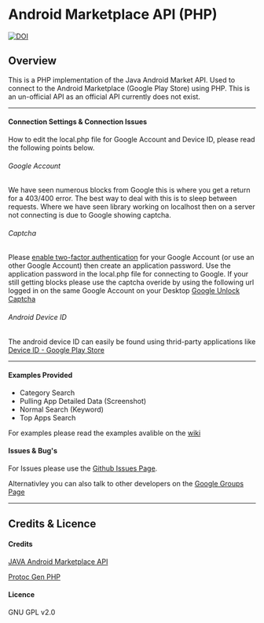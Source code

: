 # Android Marketplace API (PHP)

[![DOI](https://zenodo.org/badge/DOI/10.5281/zenodo.14769247.svg)](https://doi.org/10.5281/zenodo.14769247)

## Overview

This is a PHP implementation of the Java Android Market API. Used to connect to the Android Marketplace (Google Play Store) using PHP. This is an un-official API as an official API currently does not exist. 

***

#### Connection Settings & Connection Issues
How to edit the local.php file for Google Account and Device ID, please read the following points below.
###### Google Account
We have seen numerous blocks from Google this is where you get a return for a 403/400 error. The best way to deal with this is to sleep between requests. Where we have seen library working on localhost then on a server not connecting is due to Google showing captcha.

###### Captcha
Please [enable two-factor authentication](https://www.google.com/landing/2step/) for your Google Account (or use an other Google Account) then create an application password. Use the application password in the local.php file for connecting to Google. If your still getting blocks please use the captcha overide by using the following url logged in on the same Google Account on your Desktop [Google Unlock Captcha](https://accounts.google.com/DisplayUnlockCaptcha)

###### Android Device ID
The android device ID can easily be found using thrid-party applications like [Device ID - Google Play Store](https://play.google.com/store/apps/details?id=com.evozi.deviceid&hl=en)

***

#### Examples Provided
* Category Search
* Pulling App Detailed Data (Screenshot)
* Normal Search (Keyword)
* Top Apps Search

For examples please read the examples avalible on the [wiki](https://github.com/splitfeed/android-market-api-php/wiki)

#### Issues & Bug's
For Issues please use the [Github Issues Page](https://github.com/splitfeed/android-market-api-php/issues).

Alternativley you can also talk to other developers on the [Google Groups Page](https://groups.google.com/forum/#!forum/android-market-api-php)

***

## Credits & Licence

#### Credits
[JAVA Android Marketplace API](https://code.google.com/p/android-market-api/)

[Protoc Gen PHP](https://github.com/bramp/protoc-gen-php)

#### Licence
GNU GPL v2.0
